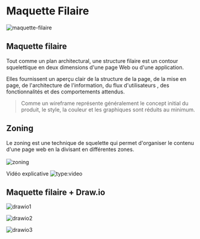 # Maquette Filaire
![maquette-filaire](https://github.com/user-attachments/assets/614faa06-8d6a-4f46-b9be-554aa1d103f9)

## Maquette filaire

Tout comme un plan architectural, une structure filaire est un contour squelettique en deux dimensions d'une page Web ou d'une application.

Elles fournissent un aperçu clair de la structure de la page, de la mise en page, de l'architecture de l'information, du flux d'utilisateurs , des fonctionnalités et des comportements attendus.

> Comme un wireframe représente généralement le concept initial du produit, le style, la couleur et les graphiques sont réduits au minimum.


## Zoning

Le zoning est une technique de squelette qui permet d'organiser le contenu d'une page web en la divisant en différentes zones.<br><br>
![zoning](https://github.com/user-attachments/assets/2d3e14ba-ca1c-4a31-a530-2d964b0b3fc8)


Vidéo explicative
![type:video]([https://www.youtube.com/watch?v=bRzQx_qJaXw](https://www.youtube.com/embed/bRzQx_qJaXw?si=nvKTib7_qtKci400))


## Maquette filaire + Draw.io

![drawio1](https://github.com/user-attachments/assets/84f16648-2b91-41a1-a9c5-5b836d49960f)

![drawio2](https://github.com/user-attachments/assets/185afbfc-0c65-4944-a85e-2b7ef7c969eb)

![drawio3](https://github.com/user-attachments/assets/b4e0f841-62ef-49ef-a73e-083d3224f697)
